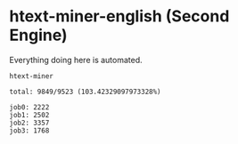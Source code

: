 # htext-miner-english (Second Engine)

Everything doing here is automated.

```
htext-miner

total: 9849/9523 (103.42329097973328%)

job0: 2222
job1: 2502
job2: 3357
job3: 1768
```